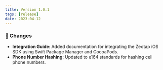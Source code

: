 ```yaml
---
title: Version 1.0.1
tags: [release]
date: 2023-04-12
---
```


### 🔄 Changes
* **Integration Guide**: Added documentation for integrating the Zeotap iOS SDK using Swift Package Manager and CocoaPods.
* **Phone Number Hashing**: Updated to e164 standards for hashing cell phone numbers.